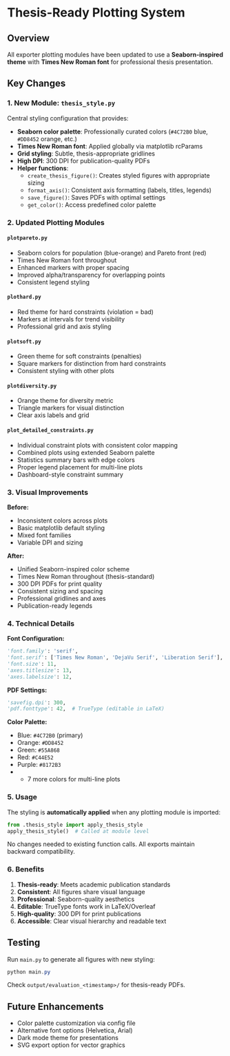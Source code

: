 # Thesis-Ready Plotting System

## Overview
All exporter plotting modules have been updated to use a **Seaborn-inspired theme** with **Times New Roman font** for professional thesis presentation.

## Key Changes

### 1. New Module: `thesis_style.py`
Central styling configuration that provides:
- **Seaborn color palette**: Professionally curated colors (`#4C72B0` blue, `#DD8452` orange, etc.)
- **Times New Roman font**: Applied globally via matplotlib rcParams
- **Grid styling**: Subtle, thesis-appropriate gridlines
- **High DPI**: 300 DPI for publication-quality PDFs
- **Helper functions**:
  - `create_thesis_figure()`: Creates styled figures with appropriate sizing
  - `format_axis()`: Consistent axis formatting (labels, titles, legends)
  - `save_figure()`: Saves PDFs with optimal settings
  - `get_color()`: Access predefined color palette

### 2. Updated Plotting Modules

#### `plotpareto.py`
- Seaborn colors for population (blue-orange) and Pareto front (red)
- Times New Roman font throughout
- Enhanced markers with proper spacing
- Improved alpha/transparency for overlapping points
- Consistent legend styling

#### `plothard.py`
- Red theme for hard constraints (violation = bad)
- Markers at intervals for trend visibility
- Professional grid and axis styling

#### `plotsoft.py`
- Green theme for soft constraints (penalties)
- Square markers for distinction from hard constraints
- Consistent styling with other plots

#### `plotdiversity.py`
- Orange theme for diversity metric
- Triangle markers for visual distinction
- Clear axis labels and grid

#### `plot_detailed_constraints.py`
- Individual constraint plots with consistent color mapping
- Combined plots using extended Seaborn palette
- Statistics summary bars with edge colors
- Proper legend placement for multi-line plots
- Dashboard-style constraint summary

### 3. Visual Improvements

**Before:**
- Inconsistent colors across plots
- Basic matplotlib default styling
- Mixed font families
- Variable DPI and sizing

**After:**
- Unified Seaborn-inspired color scheme
- Times New Roman throughout (thesis-standard)
- 300 DPI PDFs for print quality
- Consistent sizing and spacing
- Professional gridlines and axes
- Publication-ready legends

### 4. Technical Details

**Font Configuration:**
```python
'font.family': 'serif',
'font.serif': ['Times New Roman', 'DejaVu Serif', 'Liberation Serif'],
'font.size': 11,
'axes.titlesize': 13,
'axes.labelsize': 12,
```

**PDF Settings:**
```python
'savefig.dpi': 300,
'pdf.fonttype': 42,  # TrueType (editable in LaTeX)
```

**Color Palette:**
- Blue: `#4C72B0` (primary)
- Orange: `#DD8452`
- Green: `#55A868`
- Red: `#C44E52`
- Purple: `#8172B3`
- + 7 more colors for multi-line plots

### 5. Usage

The styling is **automatically applied** when any plotting module is imported:

```python
from .thesis_style import apply_thesis_style
apply_thesis_style()  # Called at module level
```

No changes needed to existing function calls. All exports maintain backward compatibility.

### 6. Benefits

1. **Thesis-ready**: Meets academic publication standards
2. **Consistent**: All figures share visual language
3. **Professional**: Seaborn-quality aesthetics
4. **Editable**: TrueType fonts work in LaTeX/Overleaf
5. **High-quality**: 300 DPI for print publications
6. **Accessible**: Clear visual hierarchy and readable text

## Testing

Run `main.py` to generate all figures with new styling:
```powershell
python main.py
```

Check `output/evaluation_<timestamp>/` for thesis-ready PDFs.

## Future Enhancements

- Color palette customization via config file
- Alternative font options (Helvetica, Arial)
- Dark mode theme for presentations
- SVG export option for vector graphics
